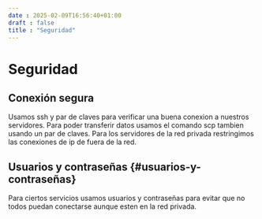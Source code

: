```yaml
---
date : 2025-02-09T16:56:40+01:00
draft : false
title : "Seguridad"
---
```


# Seguridad

## Conexión segura

Usamos ssh y par de claves para verificar una buena conexion a nuestros servidores. Para poder transferir datos usamos el comando scp tambien usando un par de claves. Para los servidores de la red privada restringimos las conexiones de ip de fuera de la red.

## Usuarios y contraseñas {#usuarios-y-contraseñas}

Para ciertos servicios usamos usuarios y contraseñas para evitar que no todos puedan conectarse aunque esten en la red privada.
